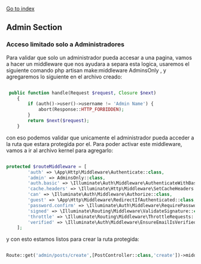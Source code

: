 [Go to index](../README.md)

## Admin Section

### Acceso limitado solo a Administradores

Para validar que solo un administrador pueda accesar a una pagina, vamos a hacer un middleware que nos ayudara a separa esta logica, usaremos el siguiente comando 
php artisan make:middleware AdminsOnly , y agregaremos lo siguiente en el archivo creado:

```php

 public function handle(Request $request, Closure $next)
    {
        if (auth()->user()->username != 'Admin Name') {
            abort(Response::HTTP_FORBIDDEN);
        }
        return $next($request); 
    }

```

con eso podemos validar que unicamente el administrador pueda acceder a la ruta que estara protegida por el. Para poder activar este middleware, vamos a ir al archivo kernel para agregarlo:

```php

protected $routeMiddleware = [
        'auth' => \App\Http\Middleware\Authenticate::class,
        'admin' => AdminsOnly::class,
        'auth.basic' => \Illuminate\Auth\Middleware\AuthenticateWithBasicAuth::class,
        'cache.headers' => \Illuminate\Http\Middleware\SetCacheHeaders::class,
        'can' => \Illuminate\Auth\Middleware\Authorize::class,
        'guest' => \App\Http\Middleware\RedirectIfAuthenticated::class,
        'password.confirm' => \Illuminate\Auth\Middleware\RequirePassword::class,
        'signed' => \Illuminate\Routing\Middleware\ValidateSignature::class,
        'throttle' => \Illuminate\Routing\Middleware\ThrottleRequests::class,
        'verified' => \Illuminate\Auth\Middleware\EnsureEmailIsVerified::class,
    ];

```

y con esto estamos listos para crear la ruta protegida:

```php

Route::get('admin/posts/create',[PostController::class,'create'])->middleware('admin');

```